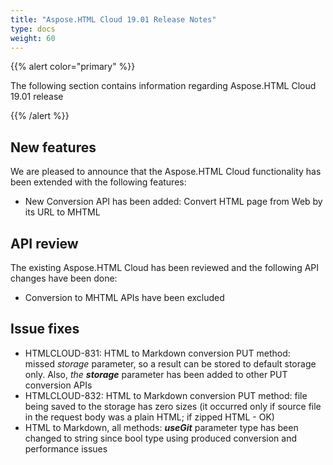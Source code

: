 ```yaml
---
title: "Aspose.HTML Cloud 19.01 Release Notes"
type: docs
weight: 60
---
```


{{% alert color="primary" %}} 

The following section contains information regarding Aspose.HTML Cloud 19.01 release

{{% /alert %}} 
## **New features**
We are pleased to announce that the Aspose.HTML Cloud functionality has been extended with the following features:

- New Conversion API has been added: Convert HTML page from Web by its URL to MHTML 
## **API review**
The existing Aspose.HTML Cloud has been reviewed and the following API changes have been done:

- Conversion to MHTML APIs have been excluded 
## **Issue fixes**
- HTMLCLOUD-831: HTML to Markdown conversion PUT method: missed *storage* parameter, so a result can be stored to default storage only. Also, *the **storage*** parameter has been added to other PUT conversion APIs
- HTMLCLOUD-832: HTML to Markdown conversion PUT method: file being saved to the storage has zero sizes (it occurred only if source file in the request body was a plain HTML; if zipped HTML - OK)
- HTML to Markdown, all methods: ***useGit*** parameter type has been changed to string since bool type using produced conversion and performance issues
